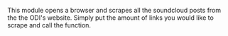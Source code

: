 This module opens a browser and scrapes all the soundcloud posts from the the ODI's website. Simply put the amount of links you would like to scrape and call the function.